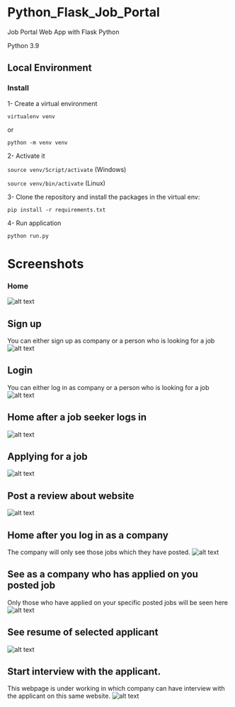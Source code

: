 # Python_Flask_Job_Portal
Job Portal Web App with Flask Python

Python 3.9

## Local Environment

### Install

1- Create a virtual environment


```virtualenv venv```

or 

```python -m venv venv```

2- Activate it

```source venv/Script/activate``` (Windows)

```source venv/bin/activate``` (Linux)

3- Clone the repository and install the packages in the virtual env:

```pip install -r requirements.txt```

4- Run application

```python run.py```


# Screenshots

### Home
![alt text](https://github.com/hamziqureshi/Python_Flask_Job_Portal/blob/master/Screenshots/home_before_login_jobseeker.png)


## Sign up
You can either sign up as company or a person who is looking for a job
![alt text](https://github.com/hamziqureshi/Python_Flask_Job_Portal/blob/master/Screenshots/sign_up.png)

## Login
You can either log in as company or a person who is looking for a job
![alt text](https://github.com/hamziqureshi/Python_Flask_Job_Portal/blob/master/Screenshots/login.png)

## Home after a job seeker logs in
![alt text](https://github.com/hamziqureshi/Python_Flask_Job_Portal/blob/master/Screenshots/home_after_login_jobseeker.png)

## Applying for a job
![alt text](https://github.com/hamziqureshi/Python_Flask_Job_Portal/blob/master/Screenshots/application.png)

## Post a review about website
![alt text](https://github.com/hamziqureshi/Python_Flask_Job_Portal/blob/master/Screenshots/post_review.png)

## Home after you log in as a company
The company will only see those jobs which they have posted. 
![alt text](https://github.com/hamziqureshi/Python_Flask_Job_Portal/blob/master/Screenshots/home_for_company_after_login.png)

## See as a company who has applied on you posted job
Only those who have applied on your specific posted jobs will be seen here
![alt text](https://github.com/hamziqureshi/Python_Flask_Job_Portal/blob/master/Screenshots/see_applicants.png)

## See resume of selected applicant
![alt text](https://github.com/hamziqureshi/Python_Flask_Job_Portal/blob/master/Screenshots/see_resume_of_applicants.png)

## Start interview with the applicant.
This webpage is under working in which company can have interview with the applicant on this same website.
![alt text](https://github.com/hamziqureshi/Python_Flask_Job_Portal/blob/master/Screenshots/start_interview.png)
